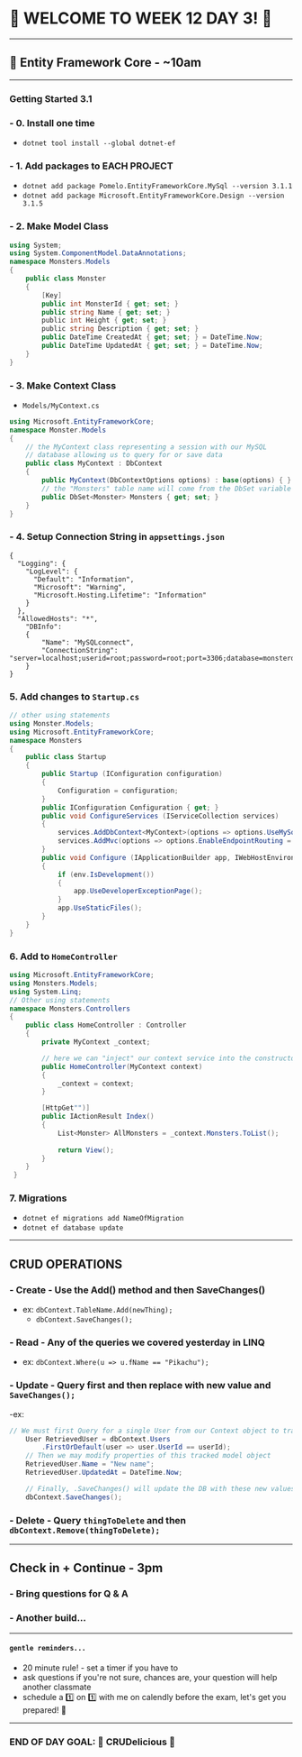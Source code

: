 # :tada: WELCOME TO WEEK 12 DAY 3! :tada:

---

## :school_satchel: Entity Framework Core - ~10am

---

### Getting Started 3.1

### - 0. Install one time

- `dotnet tool install --global dotnet-ef`

### - 1. Add packages to EACH PROJECT

- `dotnet add package Pomelo.EntityFrameworkCore.MySql --version 3.1.1`
- `dotnet add package Microsoft.EntityFrameworkCore.Design --version 3.1.5`

### - 2. Make Model Class

```csharp
using System;
using System.ComponentModel.DataAnnotations;
namespace Monsters.Models
{
    public class Monster
    {
        [Key]
        public int MonsterId { get; set; }
        public string Name { get; set; }
        public int Height { get; set; }
        public string Description { get; set; }
        public DateTime CreatedAt { get; set; } = DateTime.Now;
        public DateTime UpdatedAt { get; set; } = DateTime.Now;
    }
}
```

### - 3. Make Context Class

- `Models/MyContext.cs`

```csharp
using Microsoft.EntityFrameworkCore;
namespace Monster.Models
{
    // the MyContext class representing a session with our MySQL
    // database allowing us to query for or save data
    public class MyContext : DbContext
    {
        public MyContext(DbContextOptions options) : base(options) { }
        // the "Monsters" table name will come from the DbSet variable name
        public DbSet<Monster> Monsters { get; set; }
    }
}
```

### - 4. Setup Connection String in `appsettings.json`

```
{
  "Logging": {
    "LogLevel": {
      "Default": "Information",
      "Microsoft": "Warning",
      "Microsoft.Hosting.Lifetime": "Information"
    }
  },
  "AllowedHosts": "*",
    "DBInfo":
    {
        "Name": "MySQLconnect",
        "ConnectionString": "server=localhost;userid=root;password=root;port=3306;database=monsterdb;SslMode=None"
    }
}
```

### 5. Add changes to `Startup.cs`

```csharp
// other using statements
using Monster.Models;
using Microsoft.EntityFrameworkCore;
namespace Monsters
{
    public class Startup
    {
        public Startup (IConfiguration configuration)
        {
            Configuration = configuration;
        }
        public IConfiguration Configuration { get; }
        public void ConfigureServices (IServiceCollection services)
        {
            services.AddDbContext<MyContext>(options => options.UseMySql (Configuration["DBInfo:ConnectionString"]));
            services.AddMvc(options => options.EnableEndpointRouting = false);
        }
        public void Configure (IApplicationBuilder app, IWebHostEnvironment env)
        {
            if (env.IsDevelopment())
            {
                app.UseDeveloperExceptionPage();
            }
            app.UseStaticFiles();
        }
    }
}

```

### 6. Add to `HomeController`

```csharp
using Microsoft.EntityFrameworkCore;
using Monsters.Models;
using System.Linq;
// Other using statements
namespace Monsters.Controllers
{
    public class HomeController : Controller
    {
        private MyContext _context;

        // here we can "inject" our context service into the constructor
        public HomeController(MyContext context)
        {
            _context = context;
        }

        [HttpGet"")]
        public IActionResult Index()
        {
            List<Monster> AllMonsters = _context.Monsters.ToList();
            
            return View();
        }
    }
 }
```

### 7. Migrations

- `dotnet ef migrations add NameOfMigration`
- `dotnet ef database update`

---

## CRUD OPERATIONS

### - Create - Use the Add() method and then SaveChanges()
- ex: `dbContext.TableName.Add(newThing);`
    - `dbContext.SaveChanges();`

### - Read - Any of the queries we covered yesterday in LINQ

- ex: `dbContext.Where(u => u.fName == "Pikachu");`

### - Update - Query first and then replace with new value and `SaveChanges();`

-ex:

```csharp
// We must first Query for a single User from our Context object to track changes.
    User RetrievedUser = dbContext.Users
        .FirstOrDefault(user => user.UserId == userId);
    // Then we may modify properties of this tracked model object
    RetrievedUser.Name = "New name";
    RetrievedUser.UpdatedAt = DateTime.Now;

    // Finally, .SaveChanges() will update the DB with these new values
    dbContext.SaveChanges();
```

### - Delete - Query `thingToDelete` and then `dbContext.Remove(thingToDelete);`

---

## Check in + Continue - 3pm

### - Bring questions for Q & A

### - Another build...

---

#### `gentle reminders...`

- 20 minute rule! - set a timer if you have to
- ask questions if you're not sure, chances are, your question will help another classmate
- schedule a :one: on :one: with me on calendly before the exam, let's get you prepared! :muscle:

---

### END OF DAY GOAL: :sparkler: CRUDelicious :sparkler:
